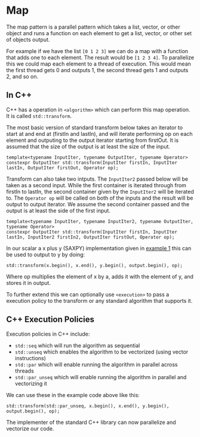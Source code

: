 # Map

The map pattern is a parallel pattern which takes a list, vector, or other object 
and runs a function on each element to get a list, vector, or other set of objects output.

For example if we have the list `[0 1 2 3]` we can do a map with a function that adds one to each 
element. The result would be `[1 2 3 4]`. To parallelize this we could map each element to a thread
of execution. This would mean the first thread gets 0 and outputs 1, the second thread gets 1 and outputs
2, and so on.

## In C++

C++ has a operation in `<algorithm>` which can perform this map operation. It is called `std::transform`.

The most basic version of standard transform below takes an iterator to start at and end at (firstIn and lastIn),
and will iterate performing op on each element and outputing to the output iterator starting from firstOut. It is
assumed that the size of the output is at least the size of the input.

```{c++}
template<typename InputIter, typename OutputIter, typename Operator>
constexpr OutputIter std::transform(InputIter firstIn, InputIter lastIn, OutputIter firstOut, Operator op);
```

Transform can also take two intputs. The `InputIter2` passed below will be taken as a second input. While the first container
is iterated through from firstIn to lastIn, the second container given by the `InputIter2` will be iterated to. The `Operator op`
will be called on both of the inputs and the result will be output to output iterator. We assume the second container passed and the
output is at least the side of the first input.

```{c++}
template<typename InputIter, typename InputIter2, typename OutputIter, typename Operator>
constexpr OutputIter std::transform(InputIter firstIn, InputIter lastIn, InputIter2 firstIn2, OutputIter firstOut, Operator op);
```

In our scalar a x plus y (SAXPY) implementation given in [example 1](../example1) this can be used to output to y by doing:

```{c++}
std::transform(x.begin(), x.end(), y.begin(), output.begin(), op);
```

Where op multiplies the element of x by a, adds it with the element of y, and stores it in output.

To further extend this we can optionally use `<execution>` to pass a execution policy to the transform or any standard algorithm that
supports it.

## C++ Execution Policies

Execution policies in C++ include:
- `std::seq` which will run the algorithm as sequential
- `std::unseq` which enables the algorithm to be vectorized (using vector instructions)
- `std::par` which will enable running the algorithm in parallel across threads
- `std::par_unseq` which will enable running the algorithm in parallel and vectorizing it

We can use these in the example code above like this:

```{c++}
std::transform(std::par_unseq, x.begin(), x.end(), y.begin(), output.begin(), op);
```

The implementer of the standard C++ library can now parallelize and vectorize our code.

